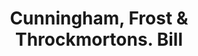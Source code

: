 ---
doi: 10.7916/D8NC7CCV
date_other: '1860'
date_other_textual: 1860-1869
form: printed ephemera
genre:
- Invoices
name:
- Cunningham, Frost & Throckmortons
object_in_context_url: https://biggert.cul.columbia.edu/items/view/ave_biggert_01656
subject_hierarchical_geographic:
- New York, New York, United States
subject_name:
- Cunningham, Frost & Throckmortons
title: Cunningham, Frost & Throckmortons. Bill
sort_title: Cunningham, Frost & Throckmortons. Bill
call_number: ave_biggert_01656
coordinates:
- 40.71277777777778,-74.00583333333333
pid: ave_biggert_01656
identifiers: ave_biggert_01656
thumbnail: https://derivativo-1.library.columbia.edu/iiif/2/ldpd:490708/full/!256,256/0/native.jpg
permalink: "/items/ave_biggert_01656/"
layout: iiif-image-page
---